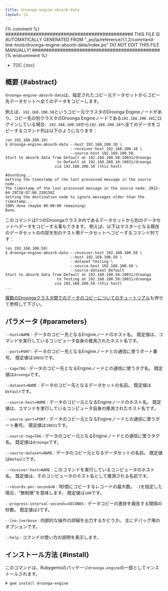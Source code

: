 ```yaml
---
title: droonga-engine-absorb-data
layout: ja
---
```


{% comment %}
##############################################
  THIS FILE IS AUTOMATICALLY GENERATED FROM
  "_po/ja/reference/1.1.2/command-line-tools/droonga-engine-absorb-data/index.po"
  DO NOT EDIT THIS FILE MANUALLY!
##############################################
{% endcomment %}


* TOC
{:toc}

## 概要 {#abstract}

`droonga-engine-absorb-data`は、指定されたコピー元データセットからコピー先データセットへ全てのデータをコピーします。

例えば、`192.168.100.50`というコピー元クラスタのDroonga Engineノードがあり、コピー先の別クラスタのDroonga Engineノードである`192.168.200.10`にログインしている場合、`192.168.100.50`から`192.168.200.10`へ全てのデータをコピーするコマンド列は以下のようになります：

~~~
(on 192.168.200.10)
$ droonga-engine-absorb-data --host 192.168.200.10 \
                             --receiver-host 192.168.200.10 \
                             --source-host 192.168.100.50
Start to absorb data from Default at 192.168.100.50:10031/droonga
                       to Default at 192.168.200.10:10031/droonga
                      via 192.168.200.10 (this host)

Absorbing...
Getting the timestamp of the last processed message in the source node...
The timestamp of the last processed message in the source node: 2015-04-29T10:07:08.230158Z
Setting the destination node to ignore messages older than the timestamp...
100% done (maybe 00:00:00 remaining)
Done.
~~~

このコマンドは1つのDroongaクラスタ内であるデータセットから別のデータセットへデータをコピーする事もできます。
例えば、以下はマスターとなる既存のデータセットの内容を別のテスト用データセットへコピーするコマンド列です：

~~~
(on 192.168.100.50)
$ droonga-engine-absorb-data --receiver-host 192.168.100.50 \
                             --host 192.168.100.50 \
                             --dataset Testing \
                             --source-host 192.168.100.50 \
                             --source-dataset Default
Start to absorb data from Default at 192.168.100.50:10031/droonga
                       to Testing at 192.168.100.50:10031/droonga
                      via 192.168.100.50 (this host)
...
~~~

[複数のDroongaクラスタ間でのデータのコピーについてのチュートリアル](/ja/tutorial/dump-restore/)も併せて参照して下さい。


## パラメータ {#parameters}

`--host=NAME`
: データのコピー先となるEngineノードのホスト名。
  既定値は、コマンドを実行しているコンピュータ自身の推測されたホスト名です。

`--port=PORT`
: データのコピー先となるEngineノードとの通信に使うポート番号。
  既定値は`10031`です。

`--tag=TAG`
: データのコピー先となるEngineノードとの通信に使うタグ名。
  既定値は`droonga`です。

`--dataset=NAME`
: データのコピー先となるデータセットの名前。
  既定値は`Default`です。

`--source-host=NAME`
: データのコピー元となるEngineノードのホスト名。
  既定値は、コマンドを実行しているコンピュータ自身の推測されたホスト名です。

`--source-port=PORT`
: データのコピー元となるEngineノードとの通信に使うポート番号。
  既定値は`10031`です。

`--source-tag=TAG`
: データのコピー元となるEngineノードとの通信に使うタグ名。
  既定値は`droonga`です。

`--source-dataset=NAME`
: データのコピー元となるデータセットの名前。
  既定値は`Default`です。

`--receiver-host=NAME`
: このコマンドを実行しているコンピュータのホスト名。
  既定値は、そのコンピュータのホスト名として推測される名前です。

`--records-per-second=N`
: 1秒間にコピーするレコードの最大数。
  `-1`を指定した場合、"無制限"を意味します。
  既定値は`100`です。

`--progress-interval-seconds=SECONDS`
: データコピーの進捗を報告する間隔の秒数。
  既定値は`3`です。

`--[no-]verbose`
: 内部的な操作の詳細を出力するかどうか。
  主にデバッグ用のオプションです。

`--help`
: コマンドの使い方の説明を表示します。

## インストール方法 {#install}

このコマンドは、Rubygemsのパッケージ`droonga-engine`の一部としてインストールされます。

~~~
# gem install droonga-engine
~~~


